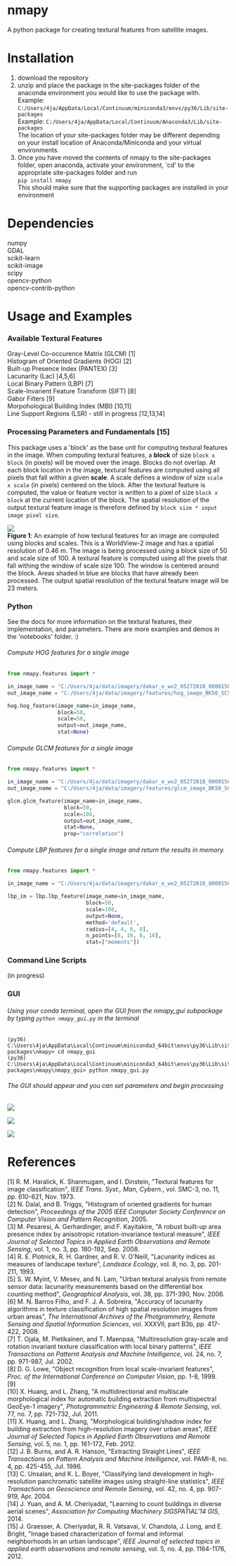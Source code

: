 # nmapy
A python package for creating textural features from satellite images.

# Installation
1. download the repository
2. unzip and place the package in the site-packages folder of the
anaconda environment you would like to use the package with.  
Example: `C:/Users/4ja/AppData/Local/Continuum/miniconda3/envs/py36/Lib/site-packages`  
Example: `C:/Users/4ja/AppData/Local/Continuum/Anaconda3/Lib/site-packages`  
The location of your site-packages folder may be different depending on your
install location of Anaconda/Miniconda and your virtual environments.
3. Once you have moved the contents of nmapy to the site-packages folder, open anaconda, activate your environment, 'cd'
to the appropriate site-packages folder and run  
`pip install nmapy`  
This should make sure that the supporting packages are installed in your environment

# Dependencies
numpy  
GDAL  
scikit-learn  
scikit-image  
scipy  
opencv-python  
opencv-contrib-python  

# Usage and Examples

### Available Textural Features  
Gray-Level Co-occurence Matrix (GLCM) [1]  
Histogram of Oriented Gradients (HOG) [2]  
Built-up Presence Index (PANTEX) [3]  
Lacunarity (Lac) [4,5,6]  
Local Binary Pattern (LBP) [7]  
Scale-Invarient Feature Transform (SIFT) [8]  
Gabor Filters [9]  
Morpohological Building Index (MBI) [10,11]  
Line Support Regions (LSR) - still in progress [12,13,14]  
### Processing Parameters and Fundamentals [15]
This package uses a 'block' as the base unit for computing textural features in the image. When computing textural features, a **block** of size `block x block` (in pixels) will be moved over the image. Blocks do not overlap. At each block location in the image, textural features are computed using all pixels that fall within a given **scale**. A scale defines a window of size `scale x scale` (in pixels) centered on the block. After the textural feature is computed, the value or feature vector is written to a pixel of size `block x block` at the current location of the block. The spatial resolution of the output textural feature image is therefore defined by `block size * input image pixel size`.
  
  
![](docs/images/processing_example.PNG)  
**Figure 1**: An example of how textural features for an image are computed using blocks and scales. This is a WorldView-2 image and has a spatial resolution of 0.46 m. The image is being processed using a block size of 50 and scale size of 100. A textural feature is computed using all the pixels that fall withing the window of scale size 100. The window is centered around the block. Areas shaded in blue are blocks that have already been processed. The output spatial resolution of the textural feature image will be 23 meters.  
### Python
See the docs for more information on the textural features, their implementation, and parameters.
There are more examples and demos in the 'notebooks' folder. :)  
###### Compute HOG features for a single image
```python
from nmapy.features import *

in_image_name = "C:/Users/4ja/data/imagery/dakar_e_wv2_05272018_000015000_000005000_00023.tif"
out_image_name = "C:/Users/4ja/data/imagery/features/hog_image_BK50_SC50.tif"

hog.hog_feature(image_name=in_image_name,
                block=50,
                scale=50,
                output=out_image_name,
                stat=None)
```  
###### Compute GLCM features for a single image
```python
from nmapy.features import *

in_image_name = "C:/Users/4ja/data/imagery/dakar_e_wv2_05272018_000015000_000005000_00023.tif"
out_image_name = "C:/Users/4ja/data/imagery/features/glcm_image_BK50_SC100_corr.tif"

glcm.glcm_feature(image_name=in_image_name,
                  block=50,
                  scale=100,
                  output=out_image_name,
                  stat=None,
                  prop="correlation")
```
###### Compute LBP features for a single image and return the results in memory.
```python
from nmapy.features import *

in_image_name = "C:/Users/4ja/data/imagery/dakar_e_wv2_05272018_000015000_000005000_00023.tif"

lbp_im = lbp.lbp_feature(image_name=in_image_name,
                         block=50,
                         scale=100,
                         output=None,
                         method='default',
                         radius=[4, 4, 8, 8],
                         n_points=[8, 16, 8, 16],
                         stat=["moments"])
```

### Command Line Scripts
(in progress)  

### GUI
###### Using your conda terminal, open the GUI from the nmapy_gui subpackage by typing `python nmapy_gui.py` in the terminal
```console
(py36) C:\Users\4ja\AppData\Local\Continuum\miniconda3_64bit\envs\py36\Lib\site-packages\nmapy> cd nmapy_gui
(py36) C:\Users\4ja\AppData\Local\Continuum\miniconda3_64bit\envs\py36\Lib\site-packages\nmapy\nmapy_gui> python nmapy_gui.py
```
###### The GUI should appear and you can set parameters and begin processing
![](docs/images/nmapy_gui_opening.PNG)  
  
  
![](docs/images/nmapy_gui_availfeatures.PNG) 
  
  
![](docs/images/nmapy_gui_pantexempty.PNG)  
  
  
# References
[1] R. M. Haralick, K. Shanmugam, and I. Dinstein, "Textural features for image classification", *IEEE Trans. Syst., Man, Cybern.*, vol. SMC-3, no. 11, pp. 610-621, Nov. 1973.  
[2] N. Dalal, and B. Triggs, "Histogram of oriented gradients for human detection", *Proceedings of the 2005 IEEE Computer Society Conference on Computer Vision and Pattern Recognition*, 2005.  
[3] M. Pesaresi, A. Gerhardinger, and F. Kayitakire, "A robust built-up area presence index by anisotropic rotation-invariance textural measure", *IEEE Journal of Selected Topics in Applied Earth Observations and Remote Sensing*, vol. 1, no. 3, pp. 180-192, Sep. 2008.  
[4] R. E. Plotnick, R. H. Gardner, and R. V. O'Neill, "Lacunarity indices as measures of landscape texture", *Landsace Ecology*, vol. 8, no. 3, pp. 201-211, 1993.  
[5] S. W. Myint, V. Mesev, and N. Lam, "Urban textural analysis from remote sensor data: lacunarity measurements based on the differential box counting method", *Geographical Analysis*, vol. 38, pp. 371-390, Nov. 2006.  
[6] M. N. Barros Filho, and F. J. A. Sobreira, "Accuracy of lacunarity algorithms in texture classification of high spatial resolution images from urban areas", *The International Archives of the Photgrammetry, Remote Sensing and Spatial Information Sciences*, vol. XXXVII, part B3b, pp. 417-422, 2008.    
[7] T. Ojala, M. Pietikainen, and T. Maenpaa, "Multiresolution gray-scale and rotation invariant texture classification with local binary patterns", *IEEE Transactions on Patternt Analysis and Machine Intelligence*, vol. 24, no. 7, pp. 971-987, Jul. 2002.   
[8] D. G. Lowe, "Object recognition from local scale-invariant features", *Proc. of the International Conference on Computer Vision*, pp. 1-8, 1999.  
[9]  
[10] X. Huang, and L. Zhang, "A multidirectional and multiscale morphological index for automatic building extraction from multispectral GeoEye-1 imagery", *Photogrammetric Engineering & Remote Sensing*, vol. 77, no. 7, pp. 721-732, Jul. 2011.  
[11] X. Huang, and L. Zhang, "Morphological building/shadow index for building extraction from high-resolution imagery over urban areas", *IEEE Journal of Selected Topics in Applied Earth Observations and Remote Sensing*, vol. 5, no. 1, pp. 161-172, Feb. 2012.  
[12] J. B. Burns, and A. R. Hanson, "Extracting Straight Lines", *IEEE Transactions on Pattern Analysis and Machine Intelligence*, vol. PAMI-8, no. 4, pp. 425-455, Jul. 1986.  
[13] C. Unsalan, and K. L. Boyer, "Classifying land development in high-resolution panchromatic satellite images using straight-line statistics", *IEEE Transactions on Geoscience and Remote Sensing*, vol. 42, no. 4, pp. 907-919, Apr. 2004.  
[14] J. Yuan, and A. M. Cheriyadat, "Learning to count buildings in diverse aerial scenes", *Association for Computing Machinery SIGSPATIAL'14 GIS*, 2014.   
[15] J. Graesser, A. Cheriyadat, R. R. Vatsavai, V. Chandola, J. Long, and E. Bright, "Image based characterization of formal and informal neighborhoods in an urban landscape", *IEEE Journal of selected topics in applied earth observations and remote sensing*, vol. 5, no. 4, pp. 1164-1176, 2012.  